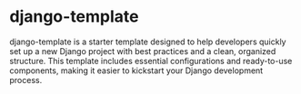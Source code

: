 # django-template
django-template is a starter template designed to help developers quickly set up a new Django project with best practices and a clean, organized structure. This template includes essential configurations and ready-to-use components, making it easier to kickstart your Django development process.
